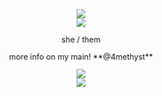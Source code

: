 <div align="center">
      <img src="https://files.catbox.moe/9pamlq.png">
</div>

<div align="center">
      <img src="https://files.catbox.moe/e6lpzy.png">
</div>

<p align="center">
  she / them
</p>

<p align="center">
  more info on my main! **@4methyst**
</p>

<div align="center">
      <img src="https://komarev.com/ghpvc/?username=axoable&color=green&style=flat-square&label=_✧_">
</div>

<div align="center">
      <img src="https://files.catbox.moe/9pamlq.png">
</div>
